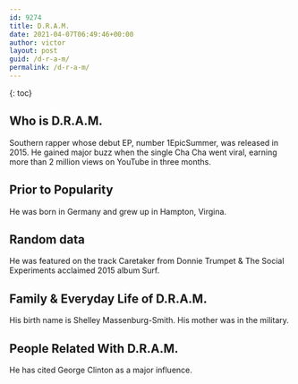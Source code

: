 ```yaml
---
id: 9274
title: D.R.A.M.
date: 2021-04-07T06:49:46+00:00
author: victor
layout: post
guid: /d-r-a-m/
permalink: /d-r-a-m/
---
```



{: toc}


## Who is D.R.A.M.



Southern rapper whose debut EP, number 1EpicSummer, was released in 2015. He gained major buzz when the single Cha Cha went viral, earning more than 2 million views on YouTube in three months.

                
                
                
## Prior to Popularity



He was born in Germany and grew up in Hampton, Virgina.

                
                
                
## Random data



He was featured on the track Caretaker from Donnie Trumpet & The Social Experiments acclaimed 2015 album Surf.

                
                
                
## Family & Everyday Life of D.R.A.M.



His birth name is Shelley Massenburg-Smith. His mother was in the military.

                
                
                
## People Related With D.R.A.M.



He has cited George Clinton as a major influence.

                
              
            
          
          
          